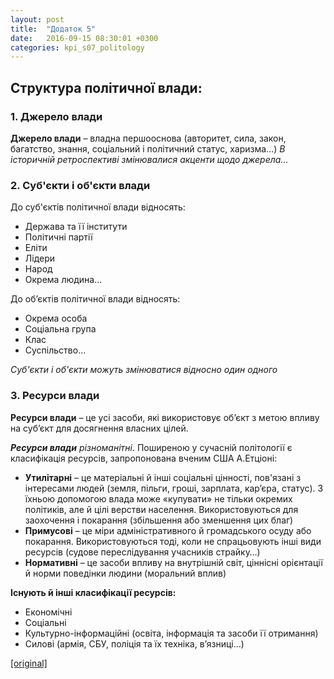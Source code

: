 ```yaml
---
layout: post
title:  "Додаток 5"
date:   2016-09-15 08:30:01 +0300
categories: kpi_s07_politology
---
```




## Структура політичної влади:

### 1. Джерело влади
**Джерело влади** – владна першооснова (авторитет, сила, закон, багатство, знання, соціальний і політичний статус, харизма…)
*В історичній ретроспективі змінювалися акценти щодо джерела…*

### 2. Суб'єкти і об'єкти влади

До суб'єктів політичної влади відносять:

* Держава та її інститути
* Політичні партії
* Еліти
* Лідери
* Народ
* Окрема людина…

До об’єктів політичної влади відносять:

* Окрема особа
* Соціальна група
* Клас
* Суспільство…

*Суб'єкти і об'єкти можуть змінюватися відносно один одного*

### 3. Ресурси влади

**Ресурси влади** – це усі засоби, які використовує об’єкт з метою впливу на суб’єкт для досягнення власних цілей.


***Ресурси влади** різноманітні*. Поширеною у сучасній політології є класифікація ресурсів, запропонована вченим США А.Етціоні:

* **Утилітарні** – це матеріальні й інші соціальні цінності, пов'язані з інтересами людей (земля, пільги, гроші, зарплата, кар’єра, статус). 3 їхньою допомогою влада може «купувати» не тільки окремих політиків, але й цілі верстви населення. Використовуються для заохочення і покарання (збільшення або зменшення цих благ)
* **Примусові** – це міри адміністративного й громадського осуду або покарання. Використовуються тоді, коли не спрацьовують інші види ресурсів (судове переслідування учасників страйку…)
* **Нормативні** – це засоби впливу на внутрішній світ, ціннісні орієнтації й норми поведінки людини (моральний вплив)

**Існують й інші класифікації ресурсів:** 
* Економічні
* Соціальні
* Культурно-інформаційні (освіта, інформація та засоби її отримання)
* Силові (армія, СБУ, поліція та їх техніка, в’язниці…)

[[original]](https://pp.vk.me/c637323/v637323367/e8d9/gA2rsYgZLq8.jpg)
